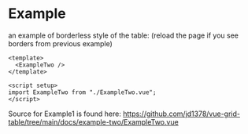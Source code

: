 # Example

an example of borderless style of the table: (reload the page if you see borders from previous example)

```vue live resizable
<template>
  <ExampleTwo />
</template>

<script setup>
import ExampleTwo from "./ExampleTwo.vue";
</script>
```

Source for Example1 is found here: <https://github.com/jd1378/vue-grid-table/tree/main/docs/example-two/ExampleTwo.vue>

